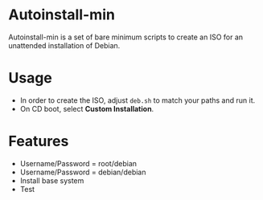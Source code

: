Autoinstall-min
===============
Autoinstall-min is a set of bare minimum scripts to create an ISO for an unattended installation of Debian.

Usage
=====
* In order to create the ISO, adjust `deb.sh` to match your paths and run it.
* On CD boot, select **Custom Installation**.

Features
========
* Username/Password = root/debian
* Username/Password = debian/debian
* Install base system
* Test

